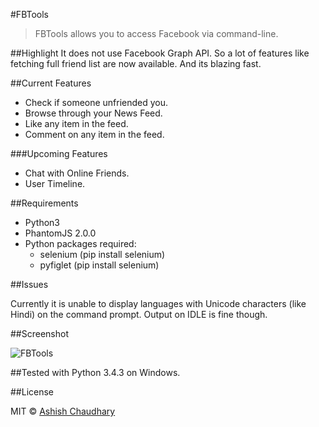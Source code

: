 #FBTools

>FBTools allows you to access Facebook via command-line.

##Highlight
It does not use Facebook Graph API.
So a lot of features like fetching full friend list are now available.
And its blazing fast.


##Current Features

* Check if someone unfriended you.
* Browse through your News Feed.
* Like any item in the feed.
* Comment on any item in the feed.

###Upcoming Features

* Chat with Online Friends.
* User Timeline.

##Requirements

* Python3
* PhantomJS 2.0.0
* Python packages required:
  * selenium (pip install selenium)
  * pyfiglet (pip install selenium)

##Issues

Currently it is unable to display languages with Unicode characters (like Hindi) on the command prompt.
Output on IDLE is fine though.


##Screenshot

![FBTools](http://i.imgur.com/GsvnBk2.png)

##Tested with Python 3.4.3 on Windows.

##License

MIT © [Ashish Chaudhary](https://github.com/yankee101)